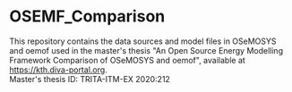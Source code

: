 # OSEMF_Comparison
This repository contains the data sources and model files in OSeMOSYS and oemof used in the master's thesis "An Open Source Energy Modelling Framework Comparison of OSeMOSYS and oemof", available at https://kth.diva-portal.org.  
Master's thesis ID: TRITA-ITM-EX 2020:212
